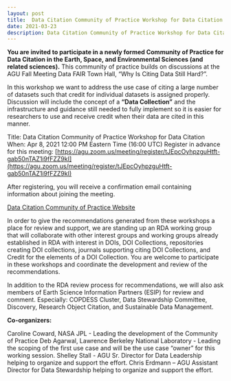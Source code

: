 ```yaml
---
layout: post
title:  Data Citation Community of Practice Workshop for Data Citation Announcement
date: 2021-03-23
description: Data Citation Community of Practice Workshop for Data Citation Announcement
---
```


**You are invited to participate in a newly formed Community of Practice for Data Citation in the Earth, Space, and Environmental Sciences (and related sciences).**  This community of practice builds on discussions at the AGU Fall Meeting Data FAIR Town Hall, “Why Is Citing Data Still Hard?”.
 
In this workshop we want to address the use case of citing a large number of datasets such that credit for individual datasets is assigned properly. Discussion will include the concept of a **“Data Collection”** and the infrastructure and guidance still needed to fully implement so it is easier for researchers to use and receive credit when their data are cited in this manner.  
 
Title: Data Citation Community of Practice Workshop for Data Citation
When: Apr 8, 2021 12:00 PM Eastern Time (16:00 UTC)
Register in advance for this meeting: [https://agu.zoom.us/meeting/register/tJEpcOyhpzguHtft-gab50nTAZ1i9fFZZ9kI](https://agu.zoom.us/meeting/register/tJEpcOyhpzguHtft-gab50nTAZ1i9fFZZ9kI)

After registering, you will receive a confirmation email containing information about joining the meeting.
 
[Data Citation Community of Practice Website]()
 
In order to give the recommendations generated from these workshops a place for review and support, we are standing up an RDA working group that will collaborate with other interest groups and working groups already established in RDA with interest in DOIs, DOI Collections, repositories creating DOI collections, journals supporting citing DOI Collections, and Credit for the elements of a DOI Collection. You are welcome to participate in these workshops and coordinate the development and review of the recommendations. 
 
In addition to the RDA review process for recommendations, we will also ask members of Earth Science Information Partners (ESIP) for review and comment.  Especially: COPDESS Cluster, Data Stewardship Committee, Discovery,  Research Object Citation, and Sustainable Data Management.
 
**Co-organizers:**

Caroline Coward, NASA JPL - Leading the development of the Community of Practice
Deb Agarwal, Lawrence Berkeley National Laboratory - Leading the scoping of the first use case and will be the use case “owner” for this working session.
Shelley Stall - AGU Sr. Director for Data Leadership helping to organize and support the effort.
Chris Erdmann – AGU Assistant Director for Data Stewardship helping to organize and support the effort. 

